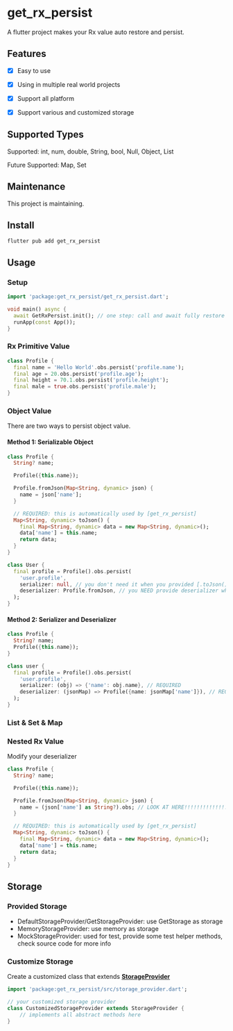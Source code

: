 # get_rx_persist

A flutter project makes your Rx value auto restore and persist.



## Features

- [x]  Easy to use
- [x]  Using in multiple real world projects
- [x]  Support all platform
- [x]  Support various and customized storage



## Supported Types

Supported: int, num, double, String, bool, Null, Object, List

Future Supported: Map, Set




## Maintenance
This project is maintaining.



## Install

`flutter pub add get_rx_persist`



## Usage

### Setup

```dart
import 'package:get_rx_persist/get_rx_persist.dart';

void main() async {
  await GetRxPersist.init(); // one step: call and await fully restore
  runApp(const App());
}
```

### Rx Primitive Value
```dart
class Profile {
  final name = 'Hello World'.obs.persist('profile.name');
  final age = 20.obs.persist('profile.age');
  final height = 70.1.obs.persist('profile.height');
  final male = true.obs.persist('profile.male');
}
```

### Object Value

There are two ways to persist object value.



#### Method 1: Serializable Object

```dart
class Profile {
  String? name;

  Profile({this.name});

  Profile.fromJson(Map<String, dynamic> json) {
    name = json['name'];
  }

  // REQUIRED: this is automatically used by [get_rx_persist]
  Map<String, dynamic> toJson() {
    final Map<String, dynamic> data = new Map<String, dynamic>();
    data['name'] = this.name;
    return data;
  }
}

class User {
  final profile = Profile().obs.persist(
  	'user.profile',
    serializer: null, // you don't need it when you provided [.toJson()] method on Profile.
    deserializer: Profile.fromJson, // you NEED provide deserializer when you persist a object value.
  );
}
```



#### Method 2:  Serializer and Deserializer

```dart
class Profile {
  String? name;
  Profile({this.name});
}

class user {
  final profile = Profile().obs.persist(
  	'user.profile',
    serializer: (obj) => {'name': obj.name}, // REQUIRED
    deserializer: (jsonMap) => Profile({name: jsonMap['name']}), // REQUIRED
  );
}
```



### List & Set & Map





### Nested Rx Value

Modify your deserializer

```dart
class Profile {
  String? name;

  Profile({this.name});

  Profile.fromJson(Map<String, dynamic> json) {
    name = (json['name'] as String?).obs; // LOOK AT HERE!!!!!!!!!!!!!!
  }

  // REQUIRED: this is automatically used by [get_rx_persist]
  Map<String, dynamic> toJson() {
    final Map<String, dynamic> data = new Map<String, dynamic>();
    data['name'] = this.name;
    return data;
  }
}
```



## Storage

### Provided Storage

- DefaultStorageProvider/GetStorageProvider: use GetStorage as storage
- MemoryStorageProvider:  use memory as storage
- MockStorageProvider:  used for test,  provide some test helper methods, check source code for more info



### Customize Storage

Create a customized class that extends [**StorageProvider**](https://github.com/rua-flutter/get_rx_persist.dart/blob/main/get_rx_persist/lib/src/storage_provider.dart)

```dart
import 'package:get_rx_persist/src/storage_provider.dart';

// your customized storage provider
class CustomizedStorageProvider extends StorageProvider {
	// implements all abstract methods here
}
```

